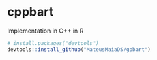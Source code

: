 # cppbart
Implementation in C++ in R


``` r
# install.packages("devtools")
devtools::install_github("MateusMaiaDS/gpbart")
```
